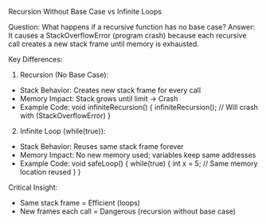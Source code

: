 Recursion Without Base Case vs Infinite Loops

Question: What happens if a recursive function has no base case?
Answer: It causes a StackOverflowError (program crash) because each recursive call creates a new stack frame until memory is exhausted.

Key Differences:

1. Recursion (No Base Case):
- Stack Behavior: Creates new stack frame for every call
- Memory Impact: Stack grows until limit → Crash
- Example Code:
void infiniteRecursion() {
    infiniteRecursion(); // Will crash with (StackOverflowError)
}

2. Infinite Loop (while(true)):
- Stack Behavior: Reuses same stack frame forever
- Memory Impact: No new memory used; variables keep same addresses
- Example Code:
void safeLoop() {
    while(true) {
        int x = 5; // Same memory location reused
    }
}

Critical Insight:
- Same stack frame = Efficient (loops)
- New frames each call = Dangerous (recursion without base case)
